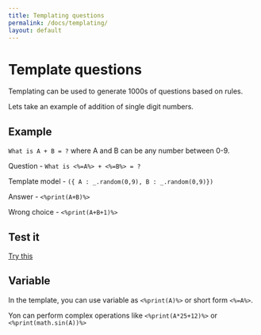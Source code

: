 ```yaml
---
title: Templating questions
permalink: /docs/templating/
layout: default
---
```


# Template questions
Templating can be used to generate 1000s of questions based on rules.

Lets take an example of addition of single digit numbers.

## Example

`What is A + B = ?` where A and B can be any number between 0-9.

Question - `What is <%=A%> + <%=B%> = ?` 


Template model - `({ A : _.random(0,9), B : _.random(0,9)})`


Answer - `<%print(A+B)%>`


Wrong choice - `<%print(A+B+1)%>`


## Test it
[Try this](https://app.topmost.com.au/admin/tools/template)

## Variable
In the template, you can use variable as `<%print(A)%>` or short form `<%=A%>`. 


Yon can perform complex operations like `<%print(A*25+12)%>` or `<%print(math.sin(A))%>`